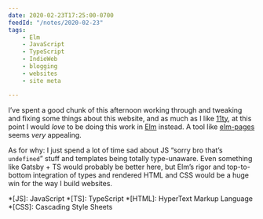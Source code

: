```yaml
---
date: 2020-02-23T17:25:00-0700
feedId: "/notes/2020-02-23"
tags:
    - Elm
    - JavaScript
    - TypeScript
    - IndieWeb
    - blogging
    - websites
    - site meta

---
```


I’ve spent a good chunk of this afternoon working through and tweaking and fixing some things about this website, and as much as I like [11ty](https://11ty.dev), at this point I would *love* to be doing this work in [Elm](https://elm-lang.org) instead. A tool like [elm-pages](https://elm-pages.com) seems *very* appealing.

As for why: I just spend a lot of time sad about JS “sorry bro that’s `undefined`” stuff and templates being totally type-unaware. Even something like Gatsby + TS would probably be better here, but Elm’s rigor and top-to-bottom integration of types and rendered HTML and CSS would be a huge win for the way I build websites.

*[JS]: JavaScript
*[TS]: TypeScript
*[HTML]: HyperText Markup Language
*[CSS]: Cascading Style Sheets
